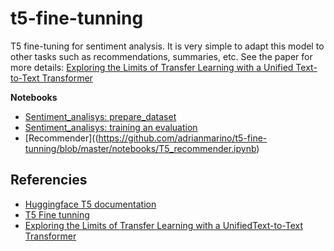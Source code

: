 # t5-fine-tunning
T5 fine-tuning for sentiment analysis. It is very simple to adapt this model to other tasks such as recommendations, summaries, etc. See the paper for more details: [Exploring the Limits of Transfer Learning with a Unified
Text-to-Text Transformer](https://arxiv.org/pdf/1910.10683.pdf)


**Notebooks**
* [Sentiment_analisys: prepare_dataset](https://github.com/adrianmarino/t5-fine-tunning/blob/master/notebooks/sentiment_analisys/1_prepare_dataset.ipynb)
* [Sentiment_analisys: training an evaluation](https://github.com/adrianmarino/t5-fine-tunning/blob/master/notebooks/sentiment_analisys/2_sentiment_analisys.ipynb)
* [Recommender]((https://github.com/adrianmarino/t5-fine-tunning/blob/master/notebooks/T5_recommender.ipynb)


## Referencies

* [Huggingface T5 documentation](https://huggingface.co/docs/transformers/v4.35.1/en/model_doc/t5#t5)
* [T5 Fine tunning](https://colab.research.google.com/github/patil-suraj/exploring-T5/blob/master/t5_fine_tuning.ipynb#scrollTo=SDVQ04fGRb1v)
* [Exploring the Limits of Transfer Learning with a UnifiedText-to-Text Transformer](https://arxiv.org/pdf/1910.10683.pdf)
